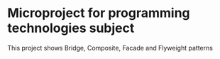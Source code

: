 # Microproject for programming technologies subject

This project shows Bridge, Composite, Facade and Flyweight patterns